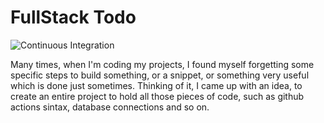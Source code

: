 # FullStack Todo

![Continuous Integration](https://github.com/igormcsouza/full-stack-todo/workflows/Continuous%20Integration/badge.svg)

Many times, when I'm coding my projects, I found myself forgetting some specific
steps to build something, or a snippet, or something very useful which is done
just sometimes. Thinking of it, I came up with an idea, to create an entire
project to hold all those pieces of code, such as github actions sintax,
database connections and so on.
